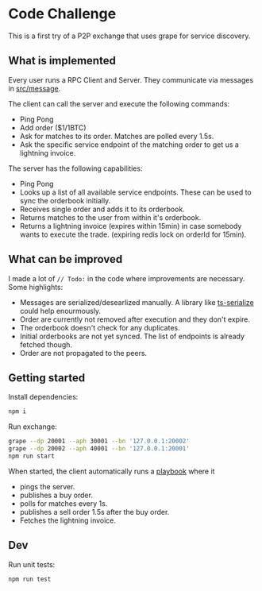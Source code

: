 # Code Challenge

This is a first try of a P2P exchange that uses grape for service discovery.

## What is implemented

Every user runs a RPC Client and Server. They communicate via messages in [src/message](src/message/).

The client can call the server and execute the following commands:
- Ping Pong
- Add order ($1/1BTC)
- Ask for matches to its order. Matches are polled every 1.5s.
- Ask the specific service endpoint of the matching order to get us a lightning invoice.

The server has the following capabilities:
- Ping Pong
- Looks up a list of all available service endpoints. These can be used to sync the orderbook initially.
- Receives single order and adds it to its orderbook.
- Returns matches to the user from within it's orderbook.
- Returns a lightning invoice (expires within 15min) in case somebody wants to execute the trade. (expiring redis lock on orderId for 15min).

## What can be improved

I made a lot of `// Todo:` in the code where improvements are necessary. Some highlights:

- Messages are serialized/desearlized manually. A library like [ts-serialize](https://www.npmjs.com/package/ts-serializable) could help enourmously.
- Order are currently not removed after execution and they don't expire.
- The orderbook doesn't check for any duplicates.
- Initial orderbooks are not yet synced. The list of endpoints is already fetched though.
- Order are not propagated to the peers.



## Getting started

Install dependencies:
```bash
npm i
```

Run exchange:
```bash
grape --dp 20001 --aph 30001 --bn '127.0.0.1:20002'
grape --dp 20002 --aph 40001 --bn '127.0.0.1:20001'
npm run start
```

When started, the client automatically runs a [playbook](src/index.ts) where it 
- pings the server.
- publishes a buy order.
- polls for matches every 1s.
- publishes a sell order 1.5s after the buy order.
- Fetches the lightning invoice.


## Dev

Run unit tests:

```bash
npm run test
```